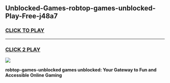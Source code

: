 
## Unblocked-Games-robtop-games-unblocked-Play-Free-j48a7
<h3>
<a href="https://premium76.site?title=robtop-games-unblocked&ref=10A">CLICK TO PLAY</a></h3>
<hr>

<h3>
<a href="https://premium76.site?title=robtop-games-unblocked&ref=10A">CLICK 2 PLAY</a>
  
</h3>

<a href="https://premium76.site?title=robtop-games-unblocked&ref=10A"><img src="https://clearcache.store/games.png"></a>


**robtop-games-unblocked games unblocked: Your Gateway to Fun and Accessible Online Gaming**
